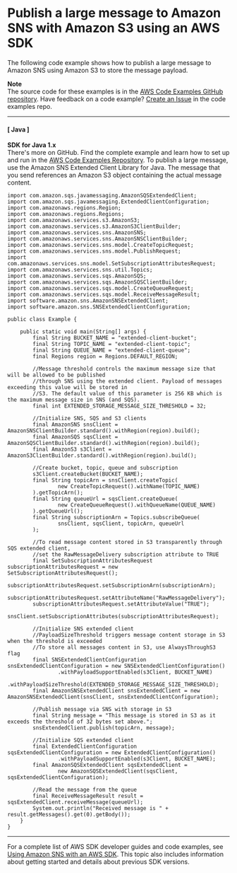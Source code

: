 # Publish a large message to Amazon SNS with Amazon S3 using an AWS SDK<a name="example_sns_PublishLargeMessage_section"></a>

The following code example shows how to publish a large message to Amazon SNS using Amazon S3 to store the message payload\.

**Note**  
The source code for these examples is in the [AWS Code Examples GitHub repository](https://github.com/awsdocs/aws-doc-sdk-examples)\. Have feedback on a code example? [Create an Issue](https://github.com/awsdocs/aws-doc-sdk-examples/issues/new/choose) in the code examples repo\. 

------
#### [ Java ]

**SDK for Java 1\.x**  
 There's more on GitHub\. Find the complete example and learn how to set up and run in the [AWS Code Examples Repository](https://github.com/awsdocs/aws-doc-sdk-examples/tree/main/java/example_code/sns#code-examples)\. 
To publish a large message, use the Amazon SNS Extended Client Library for Java\. The message that you send references an Amazon S3 object containing the actual message content\.  

```
import com.amazon.sqs.javamessaging.AmazonSQSExtendedClient;
import com.amazon.sqs.javamessaging.ExtendedClientConfiguration;
import com.amazonaws.regions.Region;
import com.amazonaws.regions.Regions;
import com.amazonaws.services.s3.AmazonS3;
import com.amazonaws.services.s3.AmazonS3ClientBuilder;
import com.amazonaws.services.sns.AmazonSNS;
import com.amazonaws.services.sns.AmazonSNSClientBuilder;
import com.amazonaws.services.sns.model.CreateTopicRequest;
import com.amazonaws.services.sns.model.PublishRequest;
import com.amazonaws.services.sns.model.SetSubscriptionAttributesRequest;
import com.amazonaws.services.sns.util.Topics;
import com.amazonaws.services.sqs.AmazonSQS;
import com.amazonaws.services.sqs.AmazonSQSClientBuilder;
import com.amazonaws.services.sqs.model.CreateQueueRequest;
import com.amazonaws.services.sqs.model.ReceiveMessageResult;
import software.amazon.sns.AmazonSNSExtendedClient;
import software.amazon.sns.SNSExtendedClientConfiguration;

public class Example {

    public static void main(String[] args) {
        final String BUCKET_NAME = "extended-client-bucket";
        final String TOPIC_NAME = "extended-client-topic";
        final String QUEUE_NAME = "extended-client-queue";
        final Regions region = Regions.DEFAULT_REGION;

        //Message threshold controls the maximum message size that will be allowed to be published
        //through SNS using the extended client. Payload of messages exceeding this value will be stored in
        //S3. The default value of this parameter is 256 KB which is the maximum message size in SNS (and SQS).
        final int EXTENDED_STORAGE_MESSAGE_SIZE_THRESHOLD = 32;

        //Initialize SNS, SQS and S3 clients
        final AmazonSNS snsClient = AmazonSNSClientBuilder.standard().withRegion(region).build();
        final AmazonSQS sqsClient = AmazonSQSClientBuilder.standard().withRegion(region).build();
        final AmazonS3 s3Client = AmazonS3ClientBuilder.standard().withRegion(region).build();

        //Create bucket, topic, queue and subscription
        s3Client.createBucket(BUCKET_NAME);
        final String topicArn = snsClient.createTopic(
                new CreateTopicRequest().withName(TOPIC_NAME)
        ).getTopicArn();
        final String queueUrl = sqsClient.createQueue(
                new CreateQueueRequest().withQueueName(QUEUE_NAME)
        ).getQueueUrl();
        final String subscriptionArn = Topics.subscribeQueue(
                snsClient, sqsClient, topicArn, queueUrl
        );

        //To read message content stored in S3 transparently through SQS extended client,
        //set the RawMessageDelivery subscription attribute to TRUE
        final SetSubscriptionAttributesRequest subscriptionAttributesRequest = new SetSubscriptionAttributesRequest();
        subscriptionAttributesRequest.setSubscriptionArn(subscriptionArn);
        subscriptionAttributesRequest.setAttributeName("RawMessageDelivery");
        subscriptionAttributesRequest.setAttributeValue("TRUE");
        snsClient.setSubscriptionAttributes(subscriptionAttributesRequest);

        //Initialize SNS extended client
        //PayloadSizeThreshold triggers message content storage in S3 when the threshold is exceeded
        //To store all messages content in S3, use AlwaysThroughS3 flag
        final SNSExtendedClientConfiguration snsExtendedClientConfiguration = new SNSExtendedClientConfiguration()
                .withPayloadSupportEnabled(s3Client, BUCKET_NAME)
                .withPayloadSizeThreshold(EXTENDED_STORAGE_MESSAGE_SIZE_THRESHOLD);
        final AmazonSNSExtendedClient snsExtendedClient = new AmazonSNSExtendedClient(snsClient, snsExtendedClientConfiguration);

        //Publish message via SNS with storage in S3
        final String message = "This message is stored in S3 as it exceeds the threshold of 32 bytes set above.";
        snsExtendedClient.publish(topicArn, message);

        //Initialize SQS extended client
        final ExtendedClientConfiguration sqsExtendedClientConfiguration = new ExtendedClientConfiguration()
                .withPayloadSupportEnabled(s3Client, BUCKET_NAME);
        final AmazonSQSExtendedClient sqsExtendedClient =
                new AmazonSQSExtendedClient(sqsClient, sqsExtendedClientConfiguration);

        //Read the message from the queue
        final ReceiveMessageResult result = sqsExtendedClient.receiveMessage(queueUrl);
        System.out.println("Received message is " + result.getMessages().get(0).getBody());
    }
}
```

------

For a complete list of AWS SDK developer guides and code examples, see [Using Amazon SNS with an AWS SDK](sdk-general-information-section.md)\. This topic also includes information about getting started and details about previous SDK versions\.